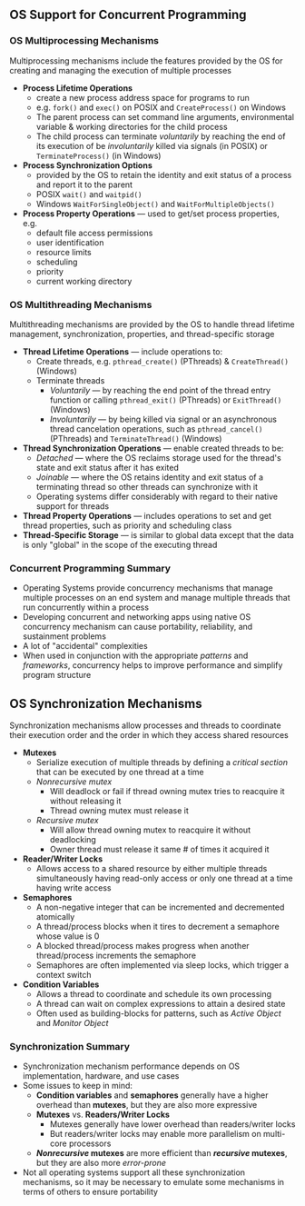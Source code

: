 ## OS Support for Concurrent Programming

### OS Multiprocessing Mechanisms
Multiprocessing mechanisms include the features provided by the OS for creating and managing the execution of multiple processes

  * **Process Lifetime Operations**
    * create a new process address space for programs to run
    * e.g. `fork()` and `exec()` on POSIX and `CreateProcess()` on Windows
    * The parent process can set command line arguments, environmental variable & working directories for the child process
    * The child process can terminate _voluntarily_ by reaching the end of its execution of be _involuntarily_ killed via signals (in POSIX) or `TerminateProcess()` (in Windows)
  * **Process Synchronization Options**
    * provided by the OS to retain the identity and exit status of a process and report it to the parent
    * POSIX `wait()` and `waitpid()`
    * Windows `WaitForSingleObject()` and `WaitForMultipleObjects()`
  * **Process Property Operations** &mdash; used to get/set process properties, e.g.
      * default file access permissions
      * user identification
      * resource limits
      * scheduling
      * priority
      * current working directory

### OS Multithreading Mechanisms
Multithreading mechanisms are provided by the OS to handle thread lifetime management, synchronization, properties, and thread-specific storage

  * **Thread Lifetime Operations** &mdash; include operations to:
    * Create threads, e.g. `pthread_create()` (PThreads) & `CreateThread()` (Windows)
    * Terminate threads
      * _Voluntarily_ &mdash; by reaching the end point of the thread entry function or calling `pthread_exit()` (PThreads) or `ExitThread()` (Windows)
      * _Involuntarily_ &mdash; by being killed via signal or an asynchronous thread cancelation operations, such as `pthread_cancel()` (PThreads) and `TerminateThread()` (Windows)
  * **Thread Synchronization Operations** &mdash; enable created threads to be:
    * _Detached_ &mdash; where the OS reclaims storage used for the thread's state and exit status after it has exited
    * _Joinable_ &mdash; where the OS retains identity and exit status of a terminating thread so other threads can synchronize with it
    * Operating systems differ considerably with regard to their native support for threads
  * **Thread Property Operations** &mdash; includes operations to set and get thread properties, such as priority and scheduling class
  * **Thread-Specific Storage** &mdash; is similar to global data except that the data is only "global" in the scope of the executing thread

### Concurrent Programming Summary

  * Operating Systems provide concurrency mechanisms that manage multiple processes on an end system and manage multiple threads that run concurrently within a process
  * Developing concurrent and networking apps using native OS concurrency mechanism can cause portability, reliability, and sustainment problems
  * A lot of "accidental" complexities
  * When used in conjunction with the appropriate _patterns_ and _frameworks_, concurrency helps to improve performance and simplify program structure

## OS Synchronization Mechanisms
Synchronization mechanisms allow processes and threads to coordinate their execution order and the order in which they access shared resources

  * **Mutexes** 
    * Serialize execution of multiple threads by defining a _critical section_ that can be executed by one thread at a time
    * _Nonrecursive mutex_
      * Will deadlock or fail if thread owning mutex tries to reacquire it without releasing it
      * Thread owning mutex must release it
    * _Recursive mutex_
      * Will allow thread owning mutex to reacquire it without deadlocking
      * Owner thread must release it same # of times it acquired it
  * **Reader/Writer Locks**
    * Allows access to a shared resource by either multiple threads simultaneously having read-only access or only one thread at a time having write access
  * **Semaphores**
    * A non-negative integer that can be incremented and decremented atomically
    * A thread/process blocks when it tires to decrement a semaphore whose value is 0
    * A blocked thread/process makes progress when another thread/process increments the semaphore
    * Semaphores are often implemented via sleep locks, which trigger a context switch
  * **Condition Variables**
    * Allows a thread to coordinate and schedule its own processing
    * A thread can wait on complex expressions to attain a desired state
    * Often used as building-blocks for patterns, such as _Active Object_ and _Monitor Object_

### Synchronization Summary

  * Synchronization mechanism performance depends on OS implementation, hardware, and use cases
  * Some issues to keep in mind:
    * **Condition variables** and **semaphores** generally have a higher overhead than **mutexes**, but they are also more expressive
    * **Mutexes** vs. **Readers/Writer Locks**
      * Mutexes generally have lower overhead than readers/writer locks
      * But readers/writer locks may enable more parallelism on multi-core processors
    * **_Nonrecursive_ mutexes** are more efficient than **_recursive_ mutexes**, but they are also more _error-prone_
  * Not all operating systems support all these synchronization mechanisms, so it may be necessary to emulate some mechanisms in terms of others to ensure portability




